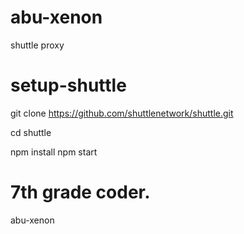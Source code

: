 # abu-xenon
shuttle proxy
# setup-shuttle
git clone https://github.com/shuttlenetwork/shuttle.git

cd shuttle

npm install
npm start
# 7th grade coder.
abu-xenon
